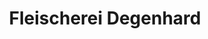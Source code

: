 ---
title: "Fleischerei Degenhard"
url: /schmoelln-putzkau/fleischerei-degenhard/
shop: Metzgerei
---